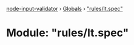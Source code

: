 [node-input-validator](../README.md) › [Globals](../globals.md) › ["rules/lt.spec"](_rules_lt_spec_.md)

# Module: "rules/lt.spec"


